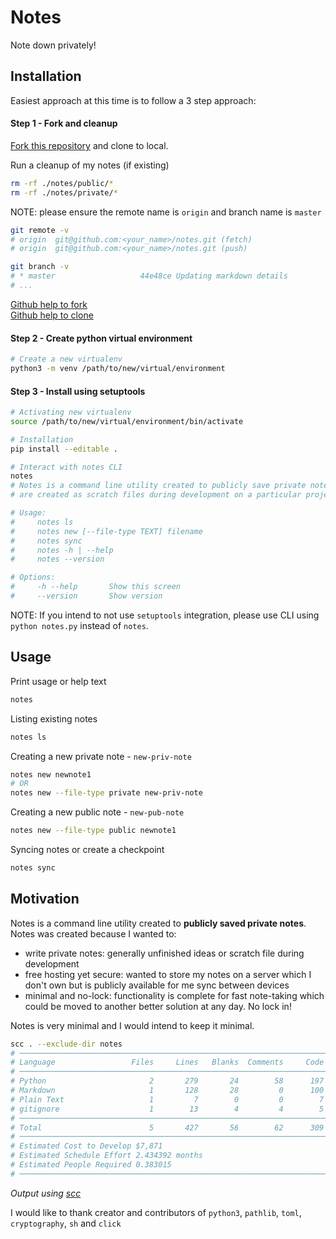 # Notes

Note down privately!

## Installation

Easiest approach at this time is to follow a 3 step approach:

#### Step 1 - Fork and cleanup

[Fork this repository](https://github.com/hrmnjt/notes) and clone to local. 

Run a cleanup of my notes (if existing)
```bash
rm -rf ./notes/public/*
rm -rf ./notes/private/*
```

NOTE: please ensure the remote name is `origin` and branch name is `master`
```bash
git remote -v
# origin  git@github.com:<your_name>/notes.git (fetch)
# origin  git@github.com:<your_name>/notes.git (push)

git branch -v
# * master                   44e48ce Updating markdown details
# ...
```

[Github help to fork](https://help.github.com/en/github/getting-started-with-github/fork-a-repo)  
[Github help to clone](https://help.github.com/en/github/creating-cloning-and-archiving-repositories/cloning-a-repository)

#### Step 2 - Create python virtual environment

```bash
# Create a new virtualenv
python3 -m venv /path/to/new/virtual/environment
```

#### Step 3 - Install using setuptools

```bash
# Activating new virtualenv
source /path/to/new/virtual/environment/bin/activate

# Installation
pip install --editable .

# Interact with notes CLI
notes
# Notes is a command line utility created to publicly save private notes which
# are created as scratch files during development on a particular project.

# Usage:
#     notes ls
#     notes new [--file-type TEXT] filename
#     notes sync
#     notes -h | --help
#     notes --version

# Options:
#     -h --help       Show this screen
#     --version       Show version
```

NOTE: If you intend to not use `setuptools` integration, please use CLI using 
`python notes.py` instead of `notes`.

## Usage

Print usage or help text
```bash
notes
```

Listing existing notes
```bash
notes ls
```

Creating a new private note - `new-priv-note`
```bash
notes new newnote1
# OR
notes new --file-type private new-priv-note
```

Creating a new public note - `new-pub-note`
```bash
notes new --file-type public newnote1
```

Syncing notes or create a checkpoint
```bash
notes sync
```

## Motivation

Notes is a command line utility created to **publicly saved private notes**. 
Notes was created because I wanted to:
- write private notes: generally unfinished ideas or scratch file during 
development
- free hosting yet secure: wanted to store my notes on a server which I don't 
own but is publicly available for me sync between devices
- minimal and no-lock: functionality is complete for fast note-taking which 
could be moved to another better solution at any day. No lock in!

Notes is very minimal and I would intend to keep it minimal.

```bash
scc . --exclude-dir notes
# ───────────────────────────────────────────────────────────────────────────────
# Language                 Files     Lines   Blanks  Comments     Code Complexity
# ───────────────────────────────────────────────────────────────────────────────
# Python                       2       279       24        58      197         13
# Markdown                     1       128       28         0      100          0
# Plain Text                   1         7        0         0        7          0
# gitignore                    1        13        4         4        5          0
# ───────────────────────────────────────────────────────────────────────────────
# Total                        5       427       56        62      309         13
# ───────────────────────────────────────────────────────────────────────────────
# Estimated Cost to Develop $7,871
# Estimated Schedule Effort 2.434392 months
# Estimated People Required 0.383015
# ───────────────────────────────────────────────────────────────────────────────
```
_Output using [scc](https://github.com/boyter/scc)_

I would like to thank creator and contributors of `python3`, `pathlib`, `toml`, 
`cryptography`, `sh` and `click`
